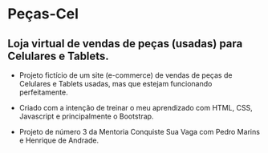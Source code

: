 # Peças-Cel

## Loja virtual de vendas de peças (usadas) para Celulares e Tablets.

* Projeto fictício de um site (e-commerce) de vendas de peças de Celulares e Tablets usadas, mas que estejam funcionando perfeitamente.

* Criado com a intenção de treinar o meu aprendizado com HTML, CSS, Javascript e principalmente o Bootstrap.

* Projeto de número 3 da Mentoria Conquiste Sua Vaga com Pedro Marins e Henrique de Andrade.



